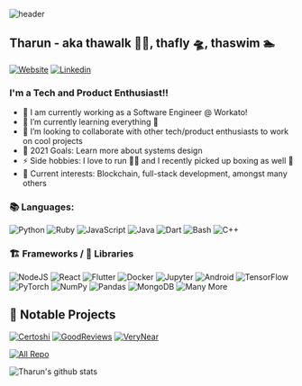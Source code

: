 ![header](https://capsule-render.vercel.app/api?type=waving&color=gradient&height=300&section=header&text=Hi%20there%20👋&desc=Nice%20to%20meet%20you&fontSize=70&animation=fadeIn&descSize=20&descAlignY=55&descAlign=50&fontAlignY=40)

## Tharun - aka thawalk 🚶‍♂️, thafly 🛸, thaswim 🏊

[![Website](https://img.shields.io/website?label=Portfolio&style=for-the-badge&url=https%3A%2F%2Fthawalk.github.io%2Fportfolio%2F)](https://thawalk.github.io/portfolio/)
[![Linkedin](https://img.shields.io/badge/LinkedIn-0077B5?style=for-the-badge&logo=linkedin&logoColor=white)](https://www.linkedin.com/in/tharun-adhi-narayan/)

### I'm a Tech and Product Enthusiast!!

- 🚀 I am currently working as a Software Engineer @ Workato!
- 🌱 I’m currently learning everything 🤣
- 👯 I’m looking to collaborate with other tech/product enthusiasts to work on cool projects
- 🥅 2021 Goals: Learn more about systems design
- ⚡ Side hobbies: I love to run 🏃‍♂️ and I recently picked up boxing as well 🥊
- 📖 Current interests: Blockchain, full-stack development, amongst  many others

### 📚  Languages:

<p>
  <img alt="Python" src="https://img.shields.io/badge/python-%2314354C.svg?style=for-the-badge&logo=python&logoColor=white"/>
  <img alt="Ruby" src="https://img.shields.io/badge/Ruby-CC342D?style=for-the-badge&logo=ruby&logoColor=white"/>
  <img alt="JavaScript" src="https://img.shields.io/badge/javascript-%23323330.svg?style=for-the-badge&logo=javascript&logoColor=%23F7DF1E"/>
  <img alt="Java" src="https://img.shields.io/badge/java-%23ED8B00.svg?style=for-the-badge&logo=java&logoColor=white"/>
  <img alt="Dart" src="https://img.shields.io/badge/dart-%230175C2.svg?style=for-the-badge&logo=dart&logoColor=white"/>
  <img alt="Bash" src="https://img.shields.io/badge/Bash%20-%23121011.svg?style=for-the-badge&logo=c%2B%2B&ogoColor=white"/>
  <img alt="C++" src="https://img.shields.io/badge/c++-%2300599C.svg?style=for-the-badge&logo=c%2B%2B&ogoColor=white"/>
</p>

### 🏗️ Frameworks / 📙 Libraries
<p>
  <img alt="NodeJS" src="https://img.shields.io/badge/node.js-%2343853D.svg?style=for-the-badge&logo=node-dot-js&logoColor=white"/>
  <img alt="React" src="https://img.shields.io/badge/react-%2320232a.svg?style=for-the-badge&logo=react&logoColor=%2361DAFB"/>
  <img alt="Flutter" src="https://img.shields.io/badge/Flutter-%2302569B.svg?style=for-the-badge&logo=Flutter&logoColor=white" />
  <img alt="Docker" src="https://img.shields.io/badge/docker-%230db7ed.svg?style=for-the-badge&logo=docker&logoColor=white"/>
  <img alt="Jupyter" src="https://img.shields.io/badge/Jupyter-%23F37626.svg?style=for-the-badge&logo=Jupyter&logoColor=white" />
  <img alt="Android" src="https://img.shields.io/badge/Android-3DDC84?style=for-the-badge&logo=android&logoColor=white" />
  <img alt="TensorFlow" src="https://img.shields.io/badge/TensorFlow-%23FF6F00.svg?style=for-the-badge&logo=TensorFlow&logoColor=white" />
  <img alt="PyTorch" src="https://img.shields.io/badge/PyTorch-%23EE4C2C.svg?style=for-the-badge&logo=PyTorch&logoColor=white" />
  <img alt="NumPy" src="https://img.shields.io/badge/numpy-%23013243.svg?style=for-the-badge&logo=numpy&logoColor=white" />
  <img alt="Pandas" src="https://img.shields.io/badge/pandas-%23150458.svg?style=for-the-badge&logo=pandas&logoColor=white" />
  <img alt="MongoDB" src ="https://img.shields.io/badge/MongoDB-%234ea94b.svg?style=for-the-badge&logo=mongodb&logoColor=white"/>
  <img alt="Many More" src="https://img.shields.io/badge/...-And%20More-yellowgreen?style=for-the-badge&logo=GitHub-Sponsors"/>
</p>

## 📘 Notable Projects

[![Certoshi](https://github-readme-stats.vercel.app/api/pin/?username=thawalk&repo=Certoshi&theme=react&bg_color=cc66ff&title_color=000066&icon_color=000066&hide_border=true)](https://github.com/thawalk/Certoshi)
[![GoodReviews](https://github-readme-stats.vercel.app/api/pin/?username=thawalk&repo=GoodReviews&theme=react&bg_color=cc66ff&title_color=000066&icon_color=000066&hide_border=true)](https://github.com/thawalk/GoodReviews)
[![VeryNear](https://github-readme-stats.vercel.app/api/pin/?username=thawalk&repo=VeryNear&theme=react&bg_color=cc66ff&title_color=000066&icon_color=000066&hide_border=true)](https://github.com/thawalk/VeryNear)

<p align="left">
  <a href="https://github.com/thawalk?tab=repositories"><img alt="All Repo" title="All Repositories" src="https://img.shields.io/badge/-All%20Repos-2962FF?style=for-the-badge&logo=koding&logoColor=white"/></a>
</p>

![Tharun's github stats](https://github-readme-stats.vercel.app/api?username=thawalk)
